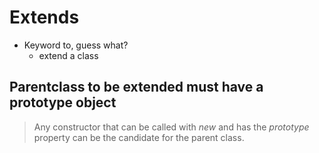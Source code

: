 # Extends
- Keyword to, guess what?
    - extend a class

## Parentclass to be extended must have a prototype object
> Any constructor that can be called with *new* and has the *prototype* property can be the candidate for the parent class.  

 